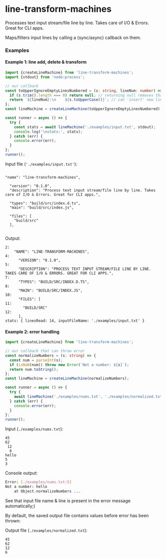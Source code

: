 # line-transform-machines

Processes text input stream/file line by line. Takes care of I/O &amp; Errors. Great for CLI apps.

Maps/filters input lines by calling a (sync/async) callback on them.

### Examples

#### Example 1: line add, delete & transform

```ts
import {createLineMachine} from 'line-transform-machines';
import {stdout} from 'node:process';

// our callback
const toUpperIgnoreEmptyLinesNumbered = (s: string, lineNum: number) => {
  if (s.trim().length === 0) return null; // returning null removes that line from output
  return `${lineNum}:\n    ${s.toUpperCase()}`; // can 'insert' new lines using newline characters in the string returned
};
const lineMachine = createLineMachine(toUpperIgnoreEmptyLinesNumbered);

const runner = async () => {
  try {
    const stats = await lineMachine('./examples/input.txt', stdout);
    console.log('\nstats:', stats);
  } catch (err) {
    console.error(err);
  }
};
runner();
```

Input file (`'./examples/input.txt'`):

```

"name": "line-transform-machines",

  "version": "0.1.0",
  "description": "Process text input stream/file line by line. Takes care of I/O & Errors. Great for CLI apps.",

  "types": "build/src/index.d.ts",
  "main": "build/src/index.js",

  "files": [
    "build/src"
  ],


```

Output:

```
2:
    "NAME": "LINE-TRANSFORM-MACHINES",
4:
      "VERSION": "0.1.0",
5:
      "DESCRIPTION": "PROCESS TEXT INPUT STREAM/FILE LINE BY LINE. TAKES CARE OF I/O & ERRORS. GREAT FOR CLI APPS.",
7:
      "TYPES": "BUILD/SRC/INDEX.D.TS",
8:
      "MAIN": "BUILD/SRC/INDEX.JS",
10:
      "FILES": [
11:
        "BUILD/SRC"
12:
      ],
stats: { linesRead: 14, inputFileName: './examples/input.txt' }
```

#### Example 2: error handling

```ts
import {createLineMachine} from 'line-transform-machines';

// our callback that can throw error
const normalizeNumbers = (s: string) => {
  const num = parseInt(s);
  if (isNaN(num)) throw new Error(`Not a number: ${s}`);
  return num.toString();
};
const lineMachine = createLineMachine(normalizeNumbers);

const runner = async () => {
  try {
    await lineMachine('./examples/nums.txt', './examples/normalized.txt');
  } catch (err) {
    console.error(err);
  }
};
runner();
```

Input (`./examples/nums.txt`):

```
45
62
 12
  6
hello
5
3
```

Console output:

```bash
Error: [./examples/nums.txt:5]
Not a number: hello
    at Object.normalizeNumbers ...
```

See that input file name & line is present in the error message automatically;)

By default, the saved output file contains values before error has been thrown:

Output file (`./examples/normalized.txt`):

```
45
62
12
6
```
